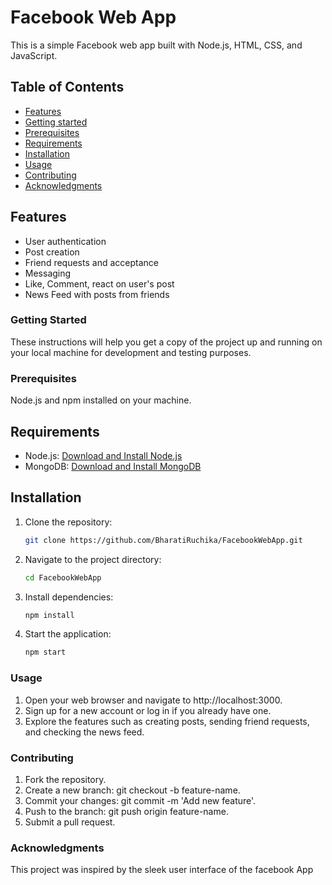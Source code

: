 # Facebook Web App

This is a simple Facebook web app built with Node.js, HTML, CSS, and JavaScript.

## Table of Contents

- [Features](#features)
- [Getting started](#getting-started)
- [Prerequisites](#prerequisites)
- [Requirements](#requirements)
- [Installation](#installation)
- [Usage](#usage)
- [Contributing](#contributing)
- [Acknowledgments](#acknowledgments)

## Features

- User authentication
- Post creation 
- Friend requests and acceptance
- Messaging
- Like, Comment, react on user's post
- News Feed with posts from friends

### Getting Started

These instructions will help you get a copy of the project up and running on your local machine for development and testing purposes.

### Prerequisites

Node.js and npm installed on your machine.

## Requirements

- Node.js: [Download and Install Node.js](https://nodejs.org/)
- MongoDB: [Download and Install MongoDB](https://www.mongodb.com/try/download/community)

## Installation

1. Clone the repository:

   ```bash
   git clone https://github.com/BharatiRuchika/FacebookWebApp.git

2. Navigate to the project directory:

   ```bash
   cd FacebookWebApp

3. Install dependencies:

   ```bash
   npm install

4. Start the application:

   ```bash
   npm start

### Usage

1. Open your web browser and navigate to http://localhost:3000.
2. Sign up for a new account or log in if you already have one.
3. Explore the features such as creating posts, sending friend requests, and checking the news feed.

### Contributing

1. Fork the repository.
2. Create a new branch: git checkout -b feature-name.
3. Commit your changes: git commit -m 'Add new feature'.
4. Push to the branch: git push origin feature-name.
5. Submit a pull request.

### Acknowledgments

This project was inspired by the sleek user interface of the facebook App


